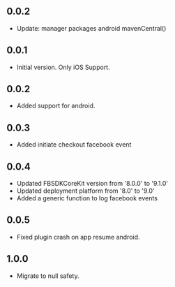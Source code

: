 ## 0.0.2
- Update: manager packages android mavenCentral()

## 0.0.1

- Initial version. Only iOS Support.

## 0.0.2

- Added support for android.

## 0.0.3

- Added initiate checkout facebook event

## 0.0.4

- Updated FBSDKCoreKit version from '8.0.0' to '9.1.0'
- Updated deployment platform from '8.0' to '9.0'
- Added a generic function to log facebook events

## 0.0.5

- Fixed plugin crash on app resume android.

## 1.0.0

- Migrate to null safety.
